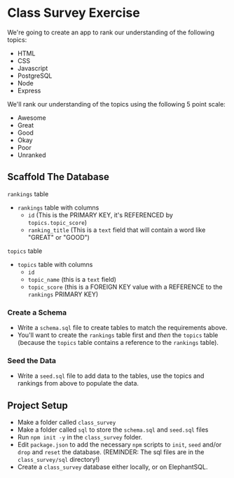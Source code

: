 # Class Survey Exercise

We're going to create an app to rank our understanding of the following topics:

* HTML
* CSS
* Javascript
* PostgreSQL
* Node
* Express

We'll rank our understanding of the topics using the following 5 point scale:

* Awesome
* Great
* Good
* Okay
* Poor
* Unranked

## Scaffold The Database

`rankings` table

* `rankings` table with columns
  * `id` (This is the PRIMARY KEY, it's REFERENCED by `topics.topic_score`)
  * `ranking_title` (This  is a `text` field that will contain a word like "GREAT" or "GOOD")

`topics` table

* `topics` table with columns
  * `id`
  * `topic_name` (this is a `text` field)
  * `topic_score` (this is a FOREIGN KEY value with a REFERENCE to the `rankings` PRIMARY KEY)

### Create a Schema

* Write a `schema.sql` file to create tables to match the requirements above.
* You'll want to create the `rankings` table first and _then_ the `topics` table (because the `topics` table contains a reference to the `rankings` table).

### Seed the Data

* Write a `seed.sql` file to add data to the tables, use the topics and rankings from above to populate the data.

## Project Setup

* Make a folder called `class_survey`
* Make a folder called `sql` to store the `schema.sql` and `seed.sql` files
* Run `npm init -y` in the `class_survey` folder.
* Edit `package.json` to add the necessary `npm` scripts to `init`, `seed` and/or `drop` and `reset` the database. (REMINDER: The sql files are in the `class_survey/sql` directory!)
* Create a `class_survey` database either locally, or on ElephantSQL.
